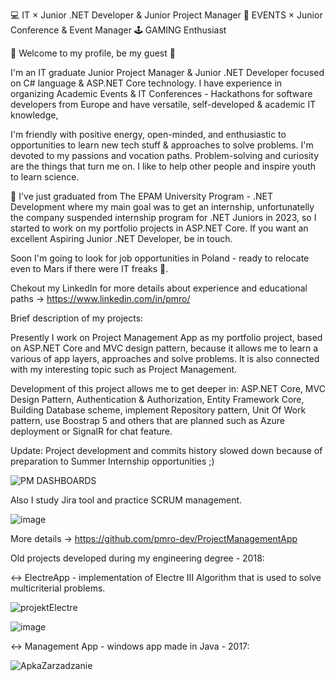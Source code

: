 💻 IT × Junior .NET Developer & Junior Project Manager 🎫 EVENTS × Junior Conference & Event Manager 🕹️ GAMING Enthusiast

🔸 Welcome to my profile, be my guest 🔸

I'm an IT graduate Junior Project Manager & Junior .NET Developer focused on C# language & ASP.NET Core technology. I have experience in organizing Academic Events & IT Conferences - Hackathons for software developers from Europe and have versatile, self-developed & academic IT knowledge, 

I'm friendly with positive energy, open-minded, and enthusiastic to opportunities to learn new tech stuff & approaches to solve problems. I'm devoted to my passions and vocation paths. Problem-solving and curiosity are the things that turn me on. I like to help other people and inspire youth to learn science.

📌 I've just graduated from The EPAM University Program - .NET Development where my main goal was to get an internship, unfortunatelly the company suspended internship program for .NET Juniors in 2023, so I started to work on my portfolio projects in ASP.NET Core. If you want an excellent Aspiring Junior .NET Developer, be in touch. 

Soon I'm going to look for job opportunities in Poland - ready to relocate even to Mars if there were IT freaks 👾.

Chekout my LinkedIn for more details about experience and educational paths -> https://www.linkedin.com/in/pmro/

Brief description of my projects:

Presently I work on Project Management App as my portfolio project, based on ASP.NET Core and MVC design pattern, because it allows me to learn a various of app layers, approaches and solve problems. It is also connected with my interesting topic such as Project Management.

Development of this project allows me to get deeper in: ASP.NET Core, MVC Design Pattern, Authentication & Authorization, Entity Framework Core, Building Database scheme, implement Repository pattern, Unit Of Work pattern, use Boostrap 5 and others that are planned such as Azure deployment or SignalR for chat feature.

Update: Project development and commits history slowed down because of preparation to Summer Internship opportunities ;)

![PM DASHBOARDS](https://user-images.githubusercontent.com/34062651/228538976-4771595c-9ad4-4cd2-9eb1-36bbac9ee8e5.gif)

Also I study Jira tool and practice SCRUM management.

![image](https://user-images.githubusercontent.com/34062651/228542205-88f67ac6-6781-428b-b677-26cc441db1fd.png)

More details -> https://github.com/pmro-dev/ProjectManagementApp


Old projects developed during my engineering degree - 2018:

<-> ElectreApp - implementation of Electre III Algorithm that is used to solve multicriterial problems.

![projektElectre](https://user-images.githubusercontent.com/34062651/228543240-fba31d54-73d2-4939-98a1-eea03583b06d.png)

![image](https://user-images.githubusercontent.com/34062651/228575862-4d6b038a-60d0-44a6-9077-daf6dea5c997.png)

<-> Management App - windows app made in Java - 2017:

![ApkaZarzadzanie](https://user-images.githubusercontent.com/34062651/228512563-148dde64-ed43-448b-82db-b946e7458bbd.gif)
